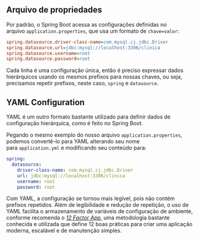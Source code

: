 
## Arquivo de propriedades

Por padrão, o Spring Boot acessa as configurações definidas no arquivo `application.properties`, que usa um formato de `chave=valor`:

```ini
spring.datasource.driver-class-name=com.mysql.cj.jdbc.Driver
spring.datasource.url=jdbc:mysql://localhost:3306/clinica
spring.datasource.username=root
spring.datasource.password=root
```

Cada linha é uma configuração única, então é preciso expressar dados hierárquicos usando os mesmos prefixos para nossas chaves, ou seja, precisamos repetir prefixos, neste caso, `spring` e `datasource`.

## YAML Configuration

YAML é um outro formato bastante utilizado para definir dados de configuração hierárquica, como é feito no Spring Boot.

Pegando o mesmo exemplo do nosso arquivo `application.properties`, podemos convertê-lo para YAML alterando seu nome para `application.yml` e modificando seu conteúdo para:

```yaml
spring:
  datasource:
    driver-class-name: com.mysql.cj.jdbc.Driver
    url: jdbc:mysql://localhost:3306/clinica
    username: root
    password: root
```

Com YAML, a configuração se tornou mais legível, pois não contém prefixos repetidos. Além de legibilidade e redução de repetição, o uso de YAML facilita o armazenamento de variáveis de configuração de ambiente, conforme recomenda o _[12 Factor App](https://12factor.net/)_, uma metodologia bastante conhecida e utilizada que define 12 boas práticas para criar uma aplicação moderna, escalável e de manutenção simples.
